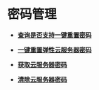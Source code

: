 # 密码管理<a name="ecs_02_1100"></a>

-   **[查询是否支持一键重置密码](查询是否支持一键重置密码.md)**  

-   **[一键重置弹性云服务器密码](一键重置弹性云服务器密码.md)**  

-   **[获取云服务器密码](获取云服务器密码.md)**  

-   **[清除云服务器密码](清除云服务器密码.md)**  


